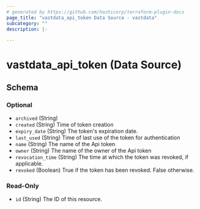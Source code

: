 ```yaml
---
# generated by https://github.com/hashicorp/terraform-plugin-docs
page_title: "vastdata_api_token Data Source - vastdata"
subcategory: ""
description: |-
  
---
```


# vastdata_api_token (Data Source)





<!-- schema generated by tfplugindocs -->
## Schema

### Optional

- `archived` (String)
- `created` (String) Time of token creation
- `expiry_date` (String) The token's expiration date.
- `last_used` (String) Time of last use of the token for authentication
- `name` (String) The name of the Api token
- `owner` (String) The name of the owner of the Api token
- `revocation_time` (String) The time at which the token was revoked, if applicable.
- `revoked` (Boolean) True if the token has been revoked. False otherwise.

### Read-Only

- `id` (String) The ID of this resource.
